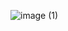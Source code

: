 ![image (1)](https://github.com/aditya-cadbury/DBMS_PHARMACEUTICAL_DATABASE/assets/119806113/a52c5c3d-05c7-495b-98bb-89773db9dd80)
